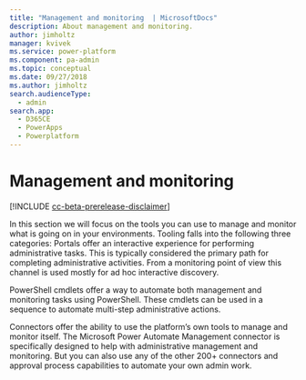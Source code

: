 ```yaml
---
title: "Management and monitoring  | MicrosoftDocs"
description: About management and monitoring.
author: jimholtz
manager: kvivek
ms.service: power-platform
ms.component: pa-admin
ms.topic: conceptual
ms.date: 09/27/2018
ms.author: jimholtz
search.audienceType: 
  - admin
search.app: 
  - D365CE
  - PowerApps
  - Powerplatform
---
```

# Management and monitoring

[!INCLUDE [cc-beta-prerelease-disclaimer](../includes/cc-beta-prerelease-disclaimer.md)]

In this section we will focus on the tools you can use to manage and monitor what is going on in your environments. Tooling falls into the following three categories:
Portals offer an interactive experience for performing administrative tasks. This is typically considered the primary path for completing administrative activities. From a monitoring point of view this channel is used mostly for ad hoc interactive discovery.

PowerShell cmdlets offer a way to automate both management and monitoring tasks using PowerShell. These cmdlets can be used in a sequence to automate multi-step administrative actions.

Connectors offer the ability to use the platform’s own tools to manage and monitor itself. The Microsoft Power Automate Management connector is specifically designed to help with administrative management and monitoring. But you can also use any of the other 200+ connectors and approval process capabilities to automate your own admin work.